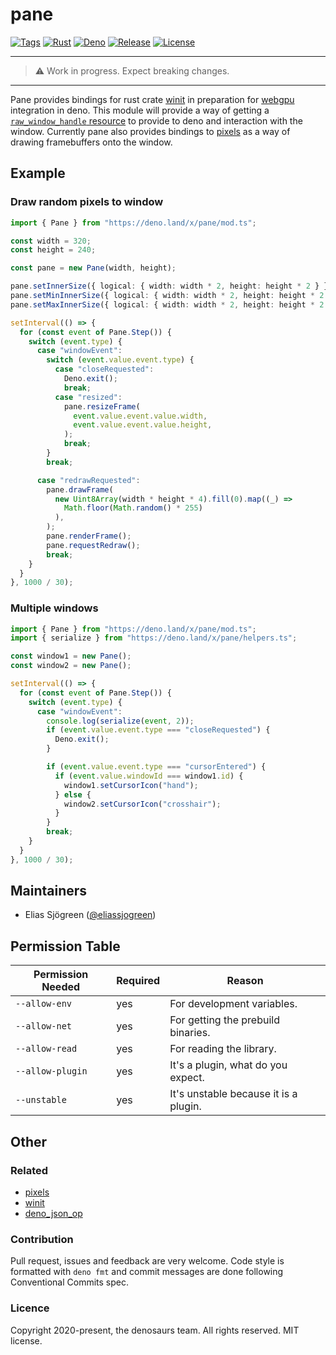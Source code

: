 # pane

[![Tags](https://img.shields.io/github/release/denosaurs/pane)](https://github.com/denosaurs/pane/releases)
[![Rust](https://img.shields.io/github/workflow/status/denosaurs/pane/rust)](https://github.com/denosaurs/pane/actions)
[![Deno](https://img.shields.io/github/workflow/status/denosaurs/pane/deno)](https://github.com/denosaurs/pane/actions)
[![Release](https://img.shields.io/github/workflow/status/denosaurs/pane/release)](https://github.com/denosaurs/pane/actions)
[![License](https://img.shields.io/github/license/denosaurs/pane)](https://github.com/denosaurs/pane/blob/master/LICENSE)

---
> ⚠️ Work in progress. Expect breaking changes.
---

Pane provides bindings for rust crate [winit](https://github.com/rust-windowing/winit)
in preparation for [webgpu](https://github.com/denoland/deno/pull/7977)
integration in deno. This module will provide a way of getting a [`raw_window_handle`
resource](https://github.com/denoland/deno/issues/7863#issuecomment-706897139) to
provide to deno and interaction with the window. Currently pane also provides bindings
to [pixels](https://github.com/parasyte/pixels) as a way of drawing framebuffers onto
the window.

## Example

### Draw random pixels to window

```typescript
import { Pane } from "https://deno.land/x/pane/mod.ts";

const width = 320;
const height = 240;

const pane = new Pane(width, height);

pane.setInnerSize({ logical: { width: width * 2, height: height * 2 } });
pane.setMinInnerSize({ logical: { width: width * 2, height: height * 2 } });
pane.setMaxInnerSize({ logical: { width: width * 2, height: height * 2 } });

setInterval(() => {
  for (const event of Pane.Step()) {
    switch (event.type) {
      case "windowEvent":
        switch (event.value.event.type) {
          case "closeRequested":
            Deno.exit();
            break;
          case "resized":
            pane.resizeFrame(
              event.value.event.value.width,
              event.value.event.value.height,
            );
            break;
        }
        break;

      case "redrawRequested":
        pane.drawFrame(
          new Uint8Array(width * height * 4).fill(0).map((_) =>
            Math.floor(Math.random() * 255)
          ),
        );
        pane.renderFrame();
        pane.requestRedraw();
        break;
    }
  }
}, 1000 / 30);
```

### Multiple windows

```typescript
import { Pane } from "https://deno.land/x/pane/mod.ts";
import { serialize } from "https://deno.land/x/pane/helpers.ts";

const window1 = new Pane();
const window2 = new Pane();

setInterval(() => {
  for (const event of Pane.Step()) {
    switch (event.type) {
      case "windowEvent":
        console.log(serialize(event, 2));
        if (event.value.event.type === "closeRequested") {
          Deno.exit();
        }

        if (event.value.event.type === "cursorEntered") {
          if (event.value.windowId === window1.id) {
            window1.setCursorIcon("hand");
          } else {
            window2.setCursorIcon("crosshair");
          }
        }
        break;
    }
  }
}, 1000 / 30);
```

## Maintainers

- Elias Sjögreen ([@eliassjogreen](https://github.com/eliassjogreen))

## Permission Table

| Permission Needed | Required | Reason                                |
| ----------------- | -------- | ------------------------------------- |
| `--allow-env`     | yes      | For development variables.            |
| `--allow-net`     | yes      | For getting the prebuild binaries.    |
| `--allow-read`    | yes      | For reading the library.              |
| `--allow-plugin`  | yes      | It's a plugin, what do you expect.    |
| `--unstable`      | yes      | It's unstable because it is a plugin. |

## Other

### Related

- [pixels](https://github.com/parasyte/pixels)
- [winit](https://github.com/rust-windowing/winit)
- [deno_json_op](https://github.com/denosaurs/deno_json_op)

### Contribution

Pull request, issues and feedback are very welcome. Code style is formatted with `deno fmt` and commit messages are done following Conventional Commits spec.

### Licence

Copyright 2020-present, the denosaurs team. All rights reserved. MIT license.
